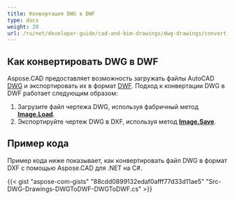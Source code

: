 ```yaml
---
title: Конвертация DWG в DWF
type: docs
weight: 20
url: /ru/net/developer-guide/cad-and-bim-drawings/dwg-drawings/convert-dwg-to-dwf/
---
```


## **Как конвертировать DWG в DWF**

Aspose.CAD предоставляет возможность загружать файлы AutoCAD [DWG](https://docs.fileformat.com/cad/dwg/) и экспортировать их в формат [DWF](https://docs.fileformat.com/cad/dwf/). Подход к конвертации DWG в DWF работает следующим образом:

1. Загрузите файл чертежа DWG, используя фабричный метод [**Image.Load**](https://reference.aspose.com/cad/net/aspose.cad/image/methods/load/index).
1. Экспортируйте чертеж DWG в DXF, используя метод [**Image.Save**](https://reference.aspose.com/cad/net/aspose.cad/image/methods/save/index).

## Пример кода

Пример кода ниже показывает, как конвертировать файл DWG в формат DXF с помощью Aspose.CAD для .NET на C#.

{{< gist "aspose-com-gists" "88cdd0899132edaf0afff77d33d11ae5" "Src-DWG-Drawings-DWGToDWF-DWGToDWF.cs" >}}
